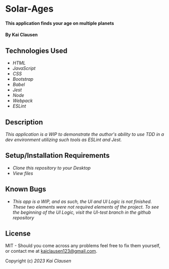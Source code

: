 # Solar-Ages

#### This application finds your age on multiple planets 

#### By Kai Clausen

## Technologies Used

* _HTML_
* _JavaScript_
* _CSS_
* _Bootstrap_
* _Babel_
* _Jest_
* _Node_
* _Webpack_
* _ESLint_

## Description

_This application is a WIP to demonstrate the author's ability to use TDD in a dev environment utilizing such tools as ESLint and Jest._

## Setup/Installation Requirements

* _Clone this repository to your Desktop_
* _View files_


## Known Bugs

* _This app is a WIP, and as such, the UI and UI Logic is not finished. These two elements were not required elements of the project. To see the beginning of the UI Logic, visit the UI-test branch in the github repository_

## License

MIT - Should you come across any problems feel free to fix them yourself, or contact me at kaiclausen123@gmail.com.

Copyright (c) _2023_ _Kai Clausen_